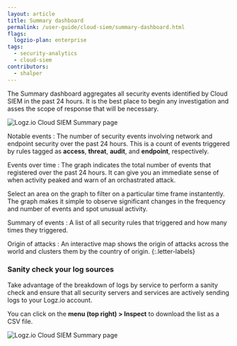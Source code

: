 ```yaml
---
layout: article
title: Summary dashboard
permalink: /user-guide/cloud-siem/summary-dashboard.html
flags:
  logzio-plan: enterprise
tags:
  - security-analytics
  - cloud-siem
contributors:
  - shalper
---
```


The Summary dashboard aggregates all security events identified by Cloud SIEM in the past 24 hours. It is the best place to begin any investigation and asses the scope of response that will be necessary.

![Logz.io Cloud SIEM Summary page](https://dytvr9ot2sszz.cloudfront.net/logz-docs/security-analytics/summary-dashboard.png)

Notable events
: The number of security events involving network and endpoint security over the past 24 hours. This is a count of events triggered by rules tagged as **access**, **threat**, **audit**, and **endpoint**, respectively.

Events over time
: The graph indicates the total number of events that registered over the past 24 hours. It can give you an immediate sense of when activity peaked and warn of an orchastrated attack.

  Select an area on the graph to filter on a particular time frame instantently. The graph makes it simple to observe significant changes in the frequency and number of events and spot unusual activity.

Summary of events
: A list of all security rules that triggered and how many times they triggered.

Origin of attacks
: An interactive map shows the origin of attacks across the world and clusters them by the country of origin.
{:.letter-labels}


### Sanity check your log sources

Take advantage of the breakdown of logs by service to perform a sanity check and ensure that all security servers and services are actively sending logs to your Logz.io account.

You can click on the **<i class="fas fa-ellipsis-h"></i> menu (top right) > Inspect** to download the list as a CSV file.

![Logz.io Cloud SIEM Summary page](https://dytvr9ot2sszz.cloudfront.net/logz-docs/security-analytics/log-sanity-check.png)
